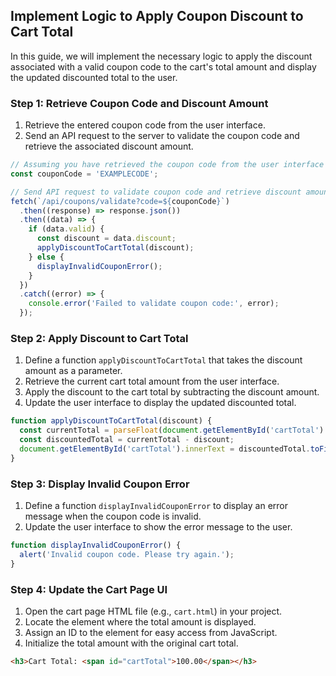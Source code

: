 

## Implement Logic to Apply Coupon Discount to Cart Total

In this guide, we will implement the necessary logic to apply the discount associated with a valid coupon code to the cart's total amount and display the updated discounted total to the user.

### Step 1: Retrieve Coupon Code and Discount Amount

1. Retrieve the entered coupon code from the user interface.
2. Send an API request to the server to validate the coupon code and retrieve the associated discount amount.

```javascript
// Assuming you have retrieved the coupon code from the user interface
const couponCode = 'EXAMPLECODE';

// Send API request to validate coupon code and retrieve discount amount
fetch(`/api/coupons/validate?code=${couponCode}`)
  .then((response) => response.json())
  .then((data) => {
    if (data.valid) {
      const discount = data.discount;
      applyDiscountToCartTotal(discount);
    } else {
      displayInvalidCouponError();
    }
  })
  .catch((error) => {
    console.error('Failed to validate coupon code:', error);
  });
```

### Step 2: Apply Discount to Cart Total

1. Define a function `applyDiscountToCartTotal` that takes the discount amount as a parameter.
2. Retrieve the current cart total amount from the user interface.
3. Apply the discount to the cart total by subtracting the discount amount.
4. Update the user interface to display the updated discounted total.

```javascript
function applyDiscountToCartTotal(discount) {
  const currentTotal = parseFloat(document.getElementById('cartTotal').innerText);
  const discountedTotal = currentTotal - discount;
  document.getElementById('cartTotal').innerText = discountedTotal.toFixed(2);
}
```

### Step 3: Display Invalid Coupon Error

1. Define a function `displayInvalidCouponError` to display an error message when the coupon code is invalid.
2. Update the user interface to show the error message to the user.

```javascript
function displayInvalidCouponError() {
  alert('Invalid coupon code. Please try again.');
}
```

### Step 4: Update the Cart Page UI

1. Open the cart page HTML file (e.g., `cart.html`) in your project.
2. Locate the element where the total amount is displayed.
3. Assign an ID to the element for easy access from JavaScript.
4. Initialize the total amount with the original cart total.

```html
<h3>Cart Total: <span id="cartTotal">100.00</span></h3>
```
